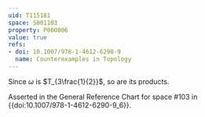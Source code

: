```yaml
---
uid: T115181
space: S001103
property: P000006
value: true
refs:
- doi: 10.1007/978-1-4612-6290-9
  name: Counterexamples in Topology
---
```


Since $\omega$ is $T_{3\frac{1}{2}}$, so are its products.

Asserted in the General Reference Chart for space #103
in {{doi:10.1007\/978-1-4612-6290-9_6}}.
